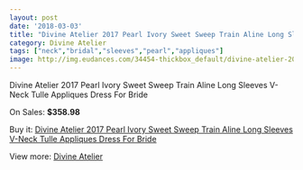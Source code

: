 ```yaml
---
layout: post
date: '2018-03-03'
title: "Divine Atelier 2017 Pearl Ivory Sweet Sweep Train Aline Long Sleeves V-Neck Tulle Appliques Dress For Bride"
category: Divine Atelier
tags: ["neck","bridal","sleeves","pearl","appliques"]
image: http://img.eudances.com/34454-thickbox_default/divine-atelier-2017-pearl-ivory-sweet-sweep-train-aline-long-sleeves-v-neck-tulle-appliques-dress-for-bride.jpg
---
```

Divine Atelier 2017 Pearl Ivory Sweet Sweep Train Aline Long Sleeves V-Neck Tulle Appliques Dress For Bride

On Sales: **$358.98**
<a href="https://www.eudances.com/en/divine-atelier/10436-divine-atelier-2017-pearl-ivory-sweet-sweep-train-aline-long-sleeves-v-neck-tulle-appliques-dress-for-bride.html"><amp-img layout="responsive" width="600" height="600" src="//img.eudances.com/34454-thickbox_default/divine-atelier-2017-pearl-ivory-sweet-sweep-train-aline-long-sleeves-v-neck-tulle-appliques-dress-for-bride.jpg" alt="Divine Atelier 2017 Pearl Ivory Sweet Sweep Train Aline Long Sleeves V-Neck Tulle Appliques Dress For Bride 0" /></a>
<a href="https://www.eudances.com/en/divine-atelier/10436-divine-atelier-2017-pearl-ivory-sweet-sweep-train-aline-long-sleeves-v-neck-tulle-appliques-dress-for-bride.html"><amp-img layout="responsive" width="600" height="600" src="//img.eudances.com/34458-thickbox_default/divine-atelier-2017-pearl-ivory-sweet-sweep-train-aline-long-sleeves-v-neck-tulle-appliques-dress-for-bride.jpg" alt="Divine Atelier 2017 Pearl Ivory Sweet Sweep Train Aline Long Sleeves V-Neck Tulle Appliques Dress For Bride 1" /></a>
<a href="https://www.eudances.com/en/divine-atelier/10436-divine-atelier-2017-pearl-ivory-sweet-sweep-train-aline-long-sleeves-v-neck-tulle-appliques-dress-for-bride.html"><amp-img layout="responsive" width="600" height="600" src="//img.eudances.com/34457-thickbox_default/divine-atelier-2017-pearl-ivory-sweet-sweep-train-aline-long-sleeves-v-neck-tulle-appliques-dress-for-bride.jpg" alt="Divine Atelier 2017 Pearl Ivory Sweet Sweep Train Aline Long Sleeves V-Neck Tulle Appliques Dress For Bride 2" /></a>
<a href="https://www.eudances.com/en/divine-atelier/10436-divine-atelier-2017-pearl-ivory-sweet-sweep-train-aline-long-sleeves-v-neck-tulle-appliques-dress-for-bride.html"><amp-img layout="responsive" width="600" height="600" src="//img.eudances.com/34456-thickbox_default/divine-atelier-2017-pearl-ivory-sweet-sweep-train-aline-long-sleeves-v-neck-tulle-appliques-dress-for-bride.jpg" alt="Divine Atelier 2017 Pearl Ivory Sweet Sweep Train Aline Long Sleeves V-Neck Tulle Appliques Dress For Bride 3" /></a>
<a href="https://www.eudances.com/en/divine-atelier/10436-divine-atelier-2017-pearl-ivory-sweet-sweep-train-aline-long-sleeves-v-neck-tulle-appliques-dress-for-bride.html"><amp-img layout="responsive" width="600" height="600" src="//img.eudances.com/34455-thickbox_default/divine-atelier-2017-pearl-ivory-sweet-sweep-train-aline-long-sleeves-v-neck-tulle-appliques-dress-for-bride.jpg" alt="Divine Atelier 2017 Pearl Ivory Sweet Sweep Train Aline Long Sleeves V-Neck Tulle Appliques Dress For Bride 4" /></a>

Buy it: [Divine Atelier 2017 Pearl Ivory Sweet Sweep Train Aline Long Sleeves V-Neck Tulle Appliques Dress For Bride](https://www.eudances.com/en/divine-atelier/10436-divine-atelier-2017-pearl-ivory-sweet-sweep-train-aline-long-sleeves-v-neck-tulle-appliques-dress-for-bride.html "Divine Atelier 2017 Pearl Ivory Sweet Sweep Train Aline Long Sleeves V-Neck Tulle Appliques Dress For Bride")

View more: [Divine Atelier](https://www.eudances.com/en/115-divine-atelier "Divine Atelier")